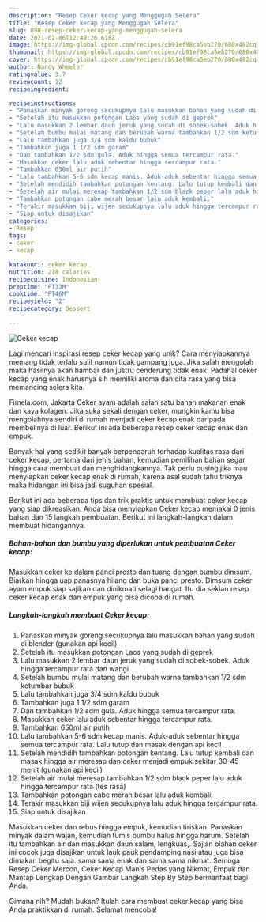 ```yaml
---
description: "Resep Ceker kecap yang Menggugah Selera"
title: "Resep Ceker kecap yang Menggugah Selera"
slug: 898-resep-ceker-kecap-yang-menggugah-selera
date: 2021-02-06T12:49:26.618Z
image: https://img-global.cpcdn.com/recipes/cb91ef98ca5eb270/680x482cq70/ceker-kecap-foto-resep-utama.jpg
thumbnail: https://img-global.cpcdn.com/recipes/cb91ef98ca5eb270/680x482cq70/ceker-kecap-foto-resep-utama.jpg
cover: https://img-global.cpcdn.com/recipes/cb91ef98ca5eb270/680x482cq70/ceker-kecap-foto-resep-utama.jpg
author: Nancy Wheeler
ratingvalue: 3.7
reviewcount: 12
recipeingredient:

recipeinstructions:
- "Panaskan minyak goreng secukupnya lalu masukkan bahan yang sudah di blender (gunakan api kecil)"
- "Setelah itu masukkan potongan Laos yang sudah di geprek"
- "Lalu masukkan 2 lembar daun jeruk yang sudah di sobek-sobek. Aduk hingga tercampur rata dan wangi"
- "Setelah bumbu mulai matang dan berubah warna tambahkan 1/2 sdm ketumbar bubuk"
- "Lalu tambahkan juga 3/4 sdm kaldu bubuk"
- "Tambahkan juga 1 1/2 sdm garam"
- "Dan tambahkan 1/2 sdm gula. Aduk hingga semua tercampur rata."
- "Masukkan ceker lalu aduk sebentar hingga tercampur rata."
- "Tambahkan 650ml air putih"
- "Lalu tambahkan 5-6 sdm kecap manis. Aduk-aduk sebentar hingga semua tercampur rata. Lalu tutup dan masak dengan api kecil"
- "Setelah mendidih tambahkan potongan kentang. Lalu tutup kembali dan masak hingga air meresap dan ceker menjadi empuk sekitar 30-45 menit (gunakan api kecil)"
- "Setelah air mulai meresap tambahkan 1/2 sdm black peper lalu aduk hingga tercampur rata (tes rasa)"
- "Tambahkan potongan cabe merah besar lalu aduk kembali."
- "Terakir masukkan biji wijen secukupnya lalu aduk hingga tercampur rata."
- "Siap untuk disajikan"
categories:
- Resep
tags:
- ceker
- kecap

katakunci: ceker kecap 
nutrition: 218 calories
recipecuisine: Indonesian
preptime: "PT33M"
cooktime: "PT46M"
recipeyield: "2"
recipecategory: Dessert

---
```



![Ceker kecap](https://img-global.cpcdn.com/recipes/cb91ef98ca5eb270/680x482cq70/ceker-kecap-foto-resep-utama.jpg)

Lagi mencari inspirasi resep ceker kecap yang unik? Cara menyiapkannya memang tidak terlalu sulit namun tidak gampang juga. Jika salah mengolah maka hasilnya akan hambar dan justru cenderung tidak enak. Padahal ceker kecap yang enak harusnya sih memiliki aroma dan cita rasa yang bisa memancing selera kita.

Fimela.com, Jakarta Ceker ayam adalah salah satu bahan makanan enak dan kaya kolagen. Jika suka sekali dengan ceker, mungkin kamu bisa mengolahnya sendiri di rumah menjadi ceker kecap enak daripada membelinya di luar. Berikut ini ada beberapa resep ceker kecap enak dan empuk.

Banyak hal yang sedikit banyak berpengaruh terhadap kualitas rasa dari ceker kecap, pertama dari jenis bahan, kemudian pemilihan bahan segar hingga cara membuat dan menghidangkannya. Tak perlu pusing jika mau menyiapkan ceker kecap enak di rumah, karena asal sudah tahu triknya maka hidangan ini bisa jadi suguhan spesial.


Berikut ini ada beberapa tips dan trik praktis untuk membuat ceker kecap yang siap dikreasikan. Anda bisa menyiapkan Ceker kecap memakai 0 jenis bahan dan 15 langkah pembuatan. Berikut ini langkah-langkah dalam membuat hidangannya.

<!--inarticleads1-->

##### Bahan-bahan dan bumbu yang diperlukan untuk pembuatan Ceker kecap:



Masukkan ceker ke dalam panci presto dan tuang dengan bumbu dimsum. Biarkan hingga uap panasnya hilang dan buka panci presto. Dimsum ceker ayam empuk siap sajikan dan dinikmati selagi hangat. Itu dia sekian resep ceker kecap enak dan empuk yang bisa dicoba di rumah. 

<!--inarticleads2-->

##### Langkah-langkah membuat Ceker kecap:

1. Panaskan minyak goreng secukupnya lalu masukkan bahan yang sudah di blender (gunakan api kecil)
1. Setelah itu masukkan potongan Laos yang sudah di geprek
1. Lalu masukkan 2 lembar daun jeruk yang sudah di sobek-sobek. Aduk hingga tercampur rata dan wangi
1. Setelah bumbu mulai matang dan berubah warna tambahkan 1/2 sdm ketumbar bubuk
1. Lalu tambahkan juga 3/4 sdm kaldu bubuk
1. Tambahkan juga 1 1/2 sdm garam
1. Dan tambahkan 1/2 sdm gula. Aduk hingga semua tercampur rata.
1. Masukkan ceker lalu aduk sebentar hingga tercampur rata.
1. Tambahkan 650ml air putih
1. Lalu tambahkan 5-6 sdm kecap manis. Aduk-aduk sebentar hingga semua tercampur rata. Lalu tutup dan masak dengan api kecil
1. Setelah mendidih tambahkan potongan kentang. Lalu tutup kembali dan masak hingga air meresap dan ceker menjadi empuk sekitar 30-45 menit (gunakan api kecil)
1. Setelah air mulai meresap tambahkan 1/2 sdm black peper lalu aduk hingga tercampur rata (tes rasa)
1. Tambahkan potongan cabe merah besar lalu aduk kembali.
1. Terakir masukkan biji wijen secukupnya lalu aduk hingga tercampur rata.
1. Siap untuk disajikan


Masukkan ceker dan rebus hingga empuk, kemudian tiriskan. Panaskan minyak dalam wajan, kemudian tumis bumbu halus hingga harum. Setelah itu tambahkan air dan masukkan daun salam, lengkuas,. Sajian olahan ceker ini cocok juga disajikan untuk lauk pauk pendamping nasi atau juga bisa dimakan begitu saja. sama sama enak dan sama sama nikmat. Semoga Resep Ceker Mercon, Ceker Kecap Manis Pedas yang Nikmat, Empuk dan Mantap Lengkap Dengan Gambar Langkah Step By Step bermanfaat bagi Anda. 

Gimana nih? Mudah bukan? Itulah cara membuat ceker kecap yang bisa Anda praktikkan di rumah. Selamat mencoba!
